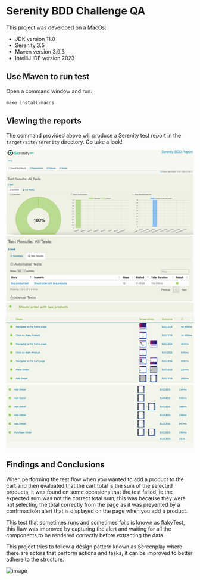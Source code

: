 # Serenity BDD Challenge QA

This project was developed on a MacOs:

- JDK version 11.0
- Serenity 3.5
- Maven version 3.9.3
- IntelliJ IDE version 2023

## Use Maven to run test

Open a command window and run:

    make install-macos

## Viewing the reports

The command provided above will produce a Serenity test report in the `target/site/serenity` directory. Go take a look!

![Alt text](image.png)
![Alt text](image-1.png)
![Alt text](image-2.png)
![Alt text](image-3.png)

## Findings and Conclusions

When performing the test flow when you wanted to add a product to the cart and then evaluated that the cart total is the sum of the selected products, it was found on some occasions that the test failed, ie the expected sum was not the correct total sum, this was because they were not selecting the total correctly from the page as it was prevented by a confrmacikón alert that is displayed on the page when you add a product. 

This test that sometimes runs and sometimes fails is known as flakyTest, this flaw was improved by capturing the alert and waiting for all the components to be rendered correctly before extracting the data. 

This project tries to follow a design pattern known as Screenplay where there are actors that perform actions and tasks, it can be improved to better adhere to the structure.

![image](https://github.com/NicoleAsqui/Challenge_QA/assets/56647127/2da3bb8f-533b-4216-b035-8cfe6520a620)
